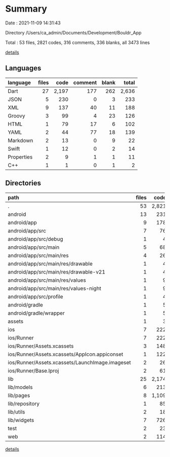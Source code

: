 # Summary

Date : 2021-11-09 14:31:43

Directory /Users/ca_admin/Documents/Development/Bouldr_App

Total : 53 files,  2821 codes, 316 comments, 336 blanks, all 3473 lines

[details](details.md)

## Languages
| language | files | code | comment | blank | total |
| :--- | ---: | ---: | ---: | ---: | ---: |
| Dart | 27 | 2,197 | 177 | 262 | 2,636 |
| JSON | 5 | 230 | 0 | 3 | 233 |
| XML | 9 | 137 | 40 | 11 | 188 |
| Groovy | 3 | 99 | 4 | 23 | 126 |
| HTML | 1 | 79 | 17 | 6 | 102 |
| YAML | 2 | 44 | 77 | 18 | 139 |
| Markdown | 2 | 13 | 0 | 9 | 22 |
| Swift | 1 | 12 | 0 | 2 | 14 |
| Properties | 2 | 9 | 1 | 1 | 11 |
| C++ | 1 | 1 | 0 | 1 | 2 |

## Directories
| path | files | code | comment | blank | total |
| :--- | ---: | ---: | ---: | ---: | ---: |
| . | 53 | 2,821 | 316 | 336 | 3,473 |
| android | 13 | 231 | 43 | 33 | 307 |
| android/app | 9 | 178 | 39 | 22 | 239 |
| android/app/src | 7 | 76 | 38 | 9 | 123 |
| android/app/src/debug | 1 | 4 | 3 | 1 | 8 |
| android/app/src/main | 5 | 68 | 32 | 7 | 107 |
| android/app/src/main/res | 4 | 26 | 32 | 6 | 64 |
| android/app/src/main/res/drawable | 1 | 4 | 7 | 2 | 13 |
| android/app/src/main/res/drawable-v21 | 1 | 4 | 7 | 2 | 13 |
| android/app/src/main/res/values | 1 | 9 | 9 | 1 | 19 |
| android/app/src/main/res/values-night | 1 | 9 | 9 | 1 | 19 |
| android/app/src/profile | 1 | 4 | 3 | 1 | 8 |
| android/gradle | 1 | 5 | 1 | 1 | 7 |
| android/gradle/wrapper | 1 | 5 | 1 | 1 | 7 |
| assets | 1 | 3 | 0 | 0 | 3 |
| ios | 7 | 222 | 2 | 9 | 233 |
| ios/Runner | 7 | 222 | 2 | 9 | 233 |
| ios/Runner/Assets.xcassets | 3 | 148 | 0 | 4 | 152 |
| ios/Runner/Assets.xcassets/AppIcon.appiconset | 1 | 122 | 0 | 1 | 123 |
| ios/Runner/Assets.xcassets/LaunchImage.imageset | 2 | 26 | 0 | 3 | 29 |
| ios/Runner/Base.lproj | 2 | 61 | 2 | 2 | 65 |
| lib | 25 | 2,174 | 167 | 250 | 2,591 |
| lib/models | 6 | 213 | 22 | 65 | 300 |
| lib/pages | 8 | 1,109 | 55 | 107 | 1,271 |
| lib/repository | 1 | 85 | 0 | 11 | 96 |
| lib/utils | 2 | 18 | 2 | 9 | 29 |
| lib/widgets | 7 | 726 | 86 | 54 | 866 |
| test | 2 | 23 | 10 | 12 | 45 |
| web | 2 | 114 | 17 | 7 | 138 |

[details](details.md)